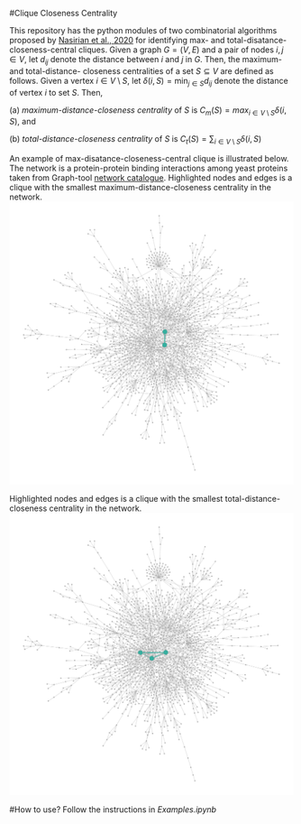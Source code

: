 #Clique Closeness Centrality

This repository has the python modules of two combinatorial algorithms proposed by [Nasirian et al., 2020](https://www.sciencedirect.com/science/article/abs/pii/S0377221719309464) for identifying max- and total-disatance-closeness-central cliques. 
Given a graph $G=(V,E)$ and a pair of nodes $i,j\in V$, let $d_{ij}$ denote the distance between $i$ and $j$ in $G$. Then, the maximum- and total-distance- closeness centralities of a set $S\subseteq V$ are defined as follows. Given a vertex $i\in V\setminus S$, let $\delta(i,S)=\min_{j\in S}d_{ij}$ denote the distance of vertex $i$ to set $S$. Then, 

(a) _maximum-distance-closeness centrality_ of $S$ is $C_m(S)=max_{i\in V\setminus S}\delta(i,S)$, and

(b) _total-distance-closeness centrality_ of $S$ is $C_t(S)=\sum_{i\in V\setminus S}\delta(i,S)$

An example of max-disatance-closeness-central clique is illustrated below. The network is a protein-protein binding interactions among yeast proteins taken from Graph-tool [network catalogue](https://networks.skewed.de/net/interactome_yeast). Highlighted nodes and edges is a clique with the smallest maximum-distance-closeness centrality in the network.    
![max_distance_closeness_central_clique](max_distance_closeness_central_clique.svg) 


Highlighted nodes and edges is a clique with the smallest total-distance-closeness centrality in the network.
![total_distance_closeness_central_clique](total_distance_closeness_central_clique.svg)


#How to use?
Follow the instructions in _Examples.ipynb_